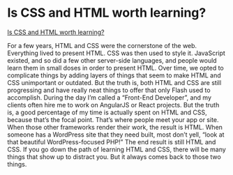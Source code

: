 # Is CSS and HTML worth learning?

[Is CSS and HTML worth learning?](https://www.quora.com/Is-CSS-and-HTML-worth-learning)

For a few years, HTML and CSS were the cornerstone of the web. Everything lived to present HTML. CSS was then used to style it. JavaScript existed, and so did a few other server-side languages, and people would learn them in small doses in order to present HTML. Over time, we opted to complicate things by adding layers of things that seem to make HTML and CSS unimportant or outdated. But the truth is, both HTML and CSS are still progressing and have really neat things to offer that only Flash used to accomplish. During the day I’m called a “Front-End Developer”, and my clients often hire me to work on AngularJS or React projects. But the truth is, a good percentage of my time is actually spent on HTML and CSS, because that’s the focal point. That’s where people meet your app or site. When those other frameworks render their work, the result is HTML. When someone has a WordPress site that they need built, most don’t yell, “look at that beautiful WordPress-focused PHP!” The end result is still HTML and CSS. If you go down the path of learning HTML and CSS, there will be many things that show up to distract you. But it always comes back to those two things.